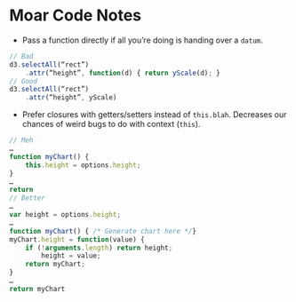 # Moar Code Notes
* Pass a function directly if all you’re doing is handing over a `datum`.
```javascript
// Bad
d3.selectAll(“rect”)
    .attr(“height”, function(d) { return yScale(d); }
// Good
d3.selectAll(“rect”)
    .attr(“height”, yScale)
```
* Prefer closures with getters/setters instead of `this.blah`. Decreases our chances of weird bugs to do with context (`this`).
```javascript
// Meh
…
function myChart() {
    this.height = options.height;
}
…
return
// Better
…
var height = options.height;
…
function myChart() { /* Generate chart here */}
myChart.height = function(value) {
    if (!arguments.length) return height;
		height = value;
    return myChart;
}
…
return myChart
```